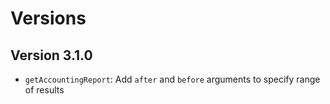 # Versions

## Version 3.1.0

- `getAccountingReport`: Add `after` and `before` arguments to specify range of results
